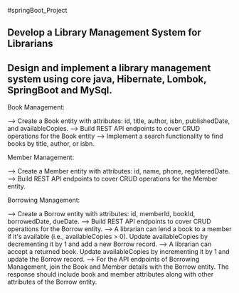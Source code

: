 #springBoot_Project

Develop a Library Management System for Librarians
---------------------------------------------------
Design and implement a library management system using core java, Hibernate, Lombok, SpringBoot and MySql.
---------------------------------------------------

Book Management:

--> Create a Book entity with attributes: id, title, author, isbn, publishedDate, and availableCopies.
--> Build REST API endpoints to cover CRUD operations for the Book entity
--> Implement a search functionality to find books by title, author, or isbn.


Member Management:

--> Create a Member entity with attributes: id, name, phone, registeredDate.
--> Build REST API endpoints to cover CRUD operations for the Member entity.


Borrowing Management:

--> Create a Borrow entity with attributes: id, memberId, bookId, borrowedDate, dueDate.
--> Build REST API endpoints to cover CRUD operations for the Borrow entity.
--> A librarian can lend a book to a member if it's available (i.e., availableCopies > 0). Update availableCopies by decrementing it by 1 and add a new Borrow record.
--> A librarian can accept a returned book. Update availableCopies by incrementing it by 1 and update the Borrow record.
--> For the API endpoints of Borrowing Management, join the Book and Member details with the Borrow entity. The response should include book and member attributes along with other attributes of the Borrow entity.
